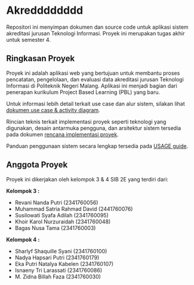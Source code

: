 # Akredddddddd

Repositori ini menyimpan dokumen dan source code untuk aplikasi sistem akreditasi jurusan Teknologi Informasi. Proyek ini merupakan tugas akhir untuk semester 4.

## Ringkasan Proyek

Proyek ini adalah aplikasi web yang bertujuan untuk membantu proses pencatatan, pengelolaan, dan evaluasi data akreditasi jurusan Teknologi Informasi di Politeknik Negeri Malang. Aplikasi ini menjadi bagian dari penerapan kurikulum Project Based Learning (PBL) yang baru.

Untuk informasi lebih detail terkait use case dan alur sistem, silakan lihat [dokumen use case & activity diagram](documents/dokumen-use-case.pdf).

Rincian teknis terkait implementasi proyek seperti teknologi yang digunakan, desain antarmuka pengguna, dan arsitektur sistem tersedia pada dokumen [rencana implementasi proyek](documents/[KEL%XX-SIB2E]%20-%20SISTEM%20AKREDITASI%20JURUSAN.pdf).

Panduan penggunaan sistem secara lengkap tersedia pada [USAGE guide](documents/USAGE.md).

## Anggota Proyek
Proyek ini dikerjakan oleh kelompok 3 & 4 SIB 2E yang terdiri dari:

**Kelompok 3 :**
- Revani Nanda Putri (2341760056)
- ⁠Muhammad Satria Rahmad David (2441760076)
- Susilowati Syafa Adilah (2341760095)
- Khoir Karol Nurzuraidah (2341760048)
- Bagas Nusa Tama (2341760003)

**Kelompok 4 :**
- Sharlyf Shaquille Syani (2341760100)
- Nadya Hapsari Putri (2341760179)
- Eka Putri Natalya Kabelen (2341760107)
- Isnaeny Tri Larassati (2341760086)
- M. Zidna Billah Faza (2341760030)
